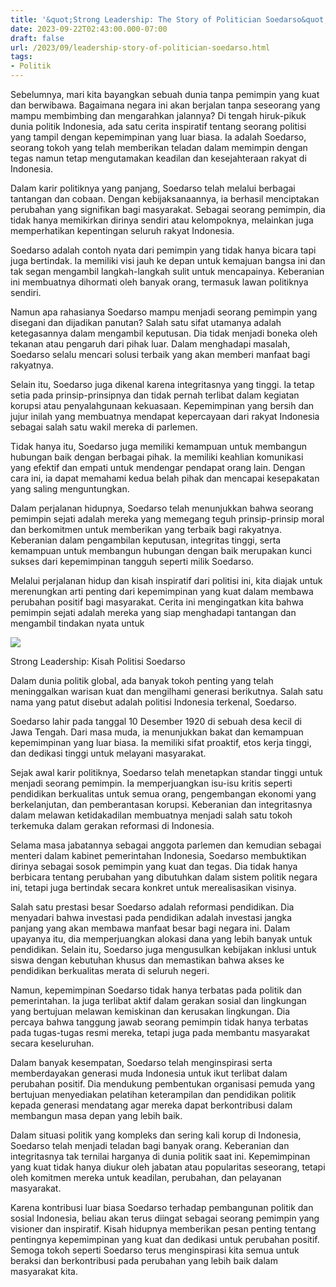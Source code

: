 ```yaml
---
title: '&quot;Strong Leadership: The Story of Politician Soedarso&quot;'
date: 2023-09-22T02:43:00.000-07:00
draft: false
url: /2023/09/leadership-story-of-politician-soedarso.html
tags: 
- Politik
---
```


  

Sebelumnya, mari kita bayangkan sebuah dunia tanpa pemimpin yang kuat dan berwibawa. Bagaimana negara ini akan berjalan tanpa seseorang yang mampu membimbing dan mengarahkan jalannya? Di tengah hiruk-pikuk dunia politik Indonesia, ada satu cerita inspiratif tentang seorang politisi yang tampil dengan kepemimpinan yang luar biasa. Ia adalah Soedarso, seorang tokoh yang telah memberikan teladan dalam memimpin dengan tegas namun tetap mengutamakan keadilan dan kesejahteraan rakyat di Indonesia.

  

Dalam karir politiknya yang panjang, Soedarso telah melalui berbagai tantangan dan cobaan. Dengan kebijaksanaannya, ia berhasil menciptakan perubahan yang signifikan bagi masyarakat. Sebagai seorang pemimpin, dia tidak hanya memikirkan dirinya sendiri atau kelompoknya, melainkan juga memperhatikan kepentingan seluruh rakyat Indonesia.

  

Soedarso adalah contoh nyata dari pemimpin yang tidak hanya bicara tapi juga bertindak. Ia memiliki visi jauh ke depan untuk kemajuan bangsa ini dan tak segan mengambil langkah-langkah sulit untuk mencapainya. Keberanian ini membuatnya dihormati oleh banyak orang, termasuk lawan politiknya sendiri.

  

Namun apa rahasianya Soedarso mampu menjadi seorang pemimpin yang disegani dan dijadikan panutan? Salah satu sifat utamanya adalah ketegasannya dalam mengambil keputusan. Dia tidak menjadi boneka oleh tekanan atau pengaruh dari pihak luar. Dalam menghadapi masalah, Soedarso selalu mencari solusi terbaik yang akan memberi manfaat bagi rakyatnya.

  

Selain itu, Soedarso juga dikenal karena integritasnya yang tinggi. Ia tetap setia pada prinsip-prinsipnya dan tidak pernah terlibat dalam kegiatan korupsi atau penyalahgunaan kekuasaan. Kepemimpinan yang bersih dan jujur inilah yang membuatnya mendapat kepercayaan dari rakyat Indonesia sebagai salah satu wakil mereka di parlemen.

  

Tidak hanya itu, Soedarso juga memiliki kemampuan untuk membangun hubungan baik dengan berbagai pihak. Ia memiliki keahlian komunikasi yang efektif dan empati untuk mendengar pendapat orang lain. Dengan cara ini, ia dapat memahami kedua belah pihak dan mencapai kesepakatan yang saling menguntungkan.

  

Dalam perjalanan hidupnya, Soedarso telah menunjukkan bahwa seorang pemimpin sejati adalah mereka yang memegang teguh prinsip-prinsip moral dan berkomitmen untuk memberikan yang terbaik bagi rakyatnya. Keberanian dalam pengambilan keputusan, integritas tinggi, serta kemampuan untuk membangun hubungan dengan baik merupakan kunci sukses dari kepemimpinan tangguh seperti milik Soedarso.

  

Melalui perjalanan hidup dan kisah inspiratif dari politisi ini, kita diajak untuk merenungkan arti penting dari kepemimpinan yang kuat dalam membawa perubahan positif bagi masyarakat. Cerita ini mengingatkan kita bahwa pemimpin sejati adalah mereka yang siap menghadapi tantangan dan mengambil tindakan nyata untuk

  

![](https://static.republika.co.id/uploads/images/inpicture_slide/081657900-1632377025-thumbs_b_c_f02e98f9a85a88cffd3.jpg)

  

Strong Leadership: Kisah Politisi Soedarso

  

Dalam dunia politik global, ada banyak tokoh penting yang telah meninggalkan warisan kuat dan mengilhami generasi berikutnya. Salah satu nama yang patut disebut adalah politisi Indonesia terkenal, Soedarso.

  

Soedarso lahir pada tanggal 10 Desember 1920 di sebuah desa kecil di Jawa Tengah. Dari masa muda, ia menunjukkan bakat dan kemampuan kepemimpinan yang luar biasa. Ia memiliki sifat proaktif, etos kerja tinggi, dan dedikasi tinggi untuk melayani masyarakat.

  

Sejak awal karir politiknya, Soedarso telah menetapkan standar tinggi untuk menjadi seorang pemimpin. Ia memperjuangkan isu-isu kritis seperti pendidikan berkualitas untuk semua orang, pengembangan ekonomi yang berkelanjutan, dan pemberantasan korupsi. Keberanian dan integritasnya dalam melawan ketidakadilan membuatnya menjadi salah satu tokoh terkemuka dalam gerakan reformasi di Indonesia.

  

Selama masa jabatannya sebagai anggota parlemen dan kemudian sebagai menteri dalam kabinet pemerintahan Indonesia, Soedarso membuktikan dirinya sebagai sosok pemimpin yang kuat dan tegas. Dia tidak hanya berbicara tentang perubahan yang dibutuhkan dalam sistem politik negara ini, tetapi juga bertindak secara konkret untuk merealisasikan visinya.

  

Salah satu prestasi besar Soedarso adalah reformasi pendidikan. Dia menyadari bahwa investasi pada pendidikan adalah investasi jangka panjang yang akan membawa manfaat besar bagi negara ini. Dalam upayanya itu, dia memperjuangkan alokasi dana yang lebih banyak untuk pendidikan. Selain itu, Soedarso juga mengusulkan kebijakan inklusi untuk siswa dengan kebutuhan khusus dan memastikan bahwa akses ke pendidikan berkualitas merata di seluruh negeri.

  

Namun, kepemimpinan Soedarso tidak hanya terbatas pada politik dan pemerintahan. Ia juga terlibat aktif dalam gerakan sosial dan lingkungan yang bertujuan melawan kemiskinan dan kerusakan lingkungan. Dia percaya bahwa tanggung jawab seorang pemimpin tidak hanya terbatas pada tugas-tugas resmi mereka, tetapi juga pada membantu masyarakat secara keseluruhan.

  

Dalam banyak kesempatan, Soedarso telah menginspirasi serta memberdayakan generasi muda Indonesia untuk ikut terlibat dalam perubahan positif. Dia mendukung pembentukan organisasi pemuda yang bertujuan menyediakan pelatihan keterampilan dan pendidikan politik kepada generasi mendatang agar mereka dapat berkontribusi dalam membangun masa depan yang lebih baik.

  

Dalam situasi politik yang kompleks dan sering kali korup di Indonesia, Soedarso telah menjadi teladan bagi banyak orang. Keberanian dan integritasnya tak ternilai harganya di dunia politik saat ini. Kepemimpinan yang kuat tidak hanya diukur oleh jabatan atau popularitas seseorang, tetapi oleh komitmen mereka untuk keadilan, perubahan, dan pelayanan masyarakat.

  

Karena kontribusi luar biasa Soedarso terhadap pembangunan politik dan sosial Indonesia, beliau akan terus diingat sebagai seorang pemimpin yang visioner dan inspiratif. Kisah hidupnya memberikan pesan penting tentang pentingnya kepemimpinan yang kuat dan dedikasi untuk perubahan positif. Semoga tokoh seperti Soedarso terus menginspirasi kita semua untuk beraksi dan berkontribusi pada perubahan yang lebih baik dalam masyarakat kita.